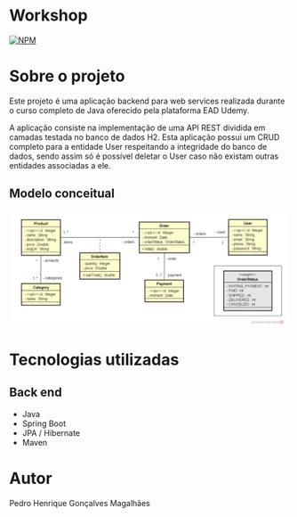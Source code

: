 # Workshop 
[![NPM](https://img.shields.io/npm/l/react)](https://github.com/PedroHenriqueGM/workshop-springboot-jpa/blob/main/LICENSE) 

# Sobre o projeto

Este projeto é uma aplicação backend para web services realizada durante o curso completo de Java oferecido pela plataforma EAD Udemy.

A aplicação consiste na implementação de uma API REST dividida em camadas testada no banco de dados H2. Esta aplicação possui um CRUD completo para a entidade User respeitando a integridade do banco de dados, sendo assim só é possível deletar o User caso não existam outras entidades associadas a ele.   


## Modelo conceitual
![Modelo Conceitual](https://github.com/PedroHenriqueGM/workshop-springboot-jpa/blob/main/Captura%20de%20Tela%20(1).png)

# Tecnologias utilizadas
## Back end
- Java
- Spring Boot
- JPA / Hibernate
- Maven

# Autor

Pedro Henrique Gonçalves Magalhães


